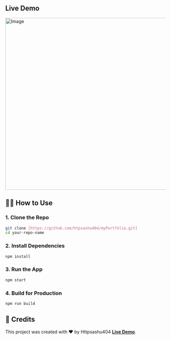 ## Live Demo

<img width="960" height="540" alt="Image" src="https://github.com/user-attachments/assets/1799eb35-d1fb-453a-ba7e-bf9ef92e5476" />

## 🧑‍💻 How to Use

### 1. Clone the Repo

```bash
git clone [https://github.com/htpsashu404/myPortfolio.git]
cd your-repo-name
```

### 2. Install Dependencies

```bash
npm install
```

### 3. Run the App

```bash
npm start
```

### 4. Build for Production

```bash
npm run build
```

## 🌟 Credits

This project was created with ❤️ by Httpsashu404 <a href="https://httpsashu.netlify.app/"><b>Live Demo</b></a>.
